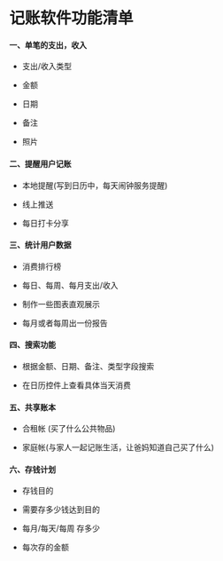 # 记账软件功能清单

#### 一、单笔的支出，收入

- 支出/收入类型

- 金额

- 日期

- 备注

- 照片



#### 二、提醒用户记账

- 本地提醒(写到日历中，每天闹钟服务提醒)

- 线上推送

- 每日打卡分享

#### 三、统计用户数据

- 消费排行榜

- 每日、每周、每月支出/收入

- 制作一些图表直观展示

- 每月或者每周出一份报告

#### 四、搜索功能

- 根据金额、日期、备注、类型字段搜索

- 在日历控件上查看具体当天消费

#### 五、共享账本

- 合租帐 (买了什么公共物品)

- 家庭帐(与家人一起记账生活，让爸妈知道自己买了什么)

#### 六、存钱计划

- 存钱目的

- 需要存多少钱达到目的

- 每月/每天/每周 存多少

- 每次存的金额
